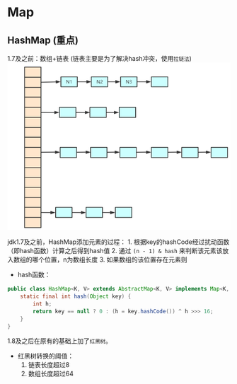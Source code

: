# Map

## HashMap (重点)

1.7及之前：数组+链表 (链表主要是为了解决hash冲突，使用`拉链法`)
![链表散列](../../../../img/容器-HashMap.PNG)

jdk1.7及之前，HashMap添加元素的过程：
    1. 根据key的hashCode经过扰动函数（即hash函数）计算之后得到hash值
    2. 通过 `(n - 1) & hash` 来判断该元素该放入数组的哪个位置，n为数组长度
    3. 如果数组的该位置存在元素则
- hash函数：
```java
public class HashMap<K, V> extends AbstractMap<K, V> implements Map<K, V>, Cloneable, Serializable {
    static final int hash(Object key) {
        int h;
        return key == null ? 0 : (h = key.hashCode()) ^ h >>> 16;
    }
}
```

1.8及之后在原有的基础上加了`红黑树`。
- 红黑树转换的阈值：
    1. 链表长度超过8
    2. 数组长度超过64
    

